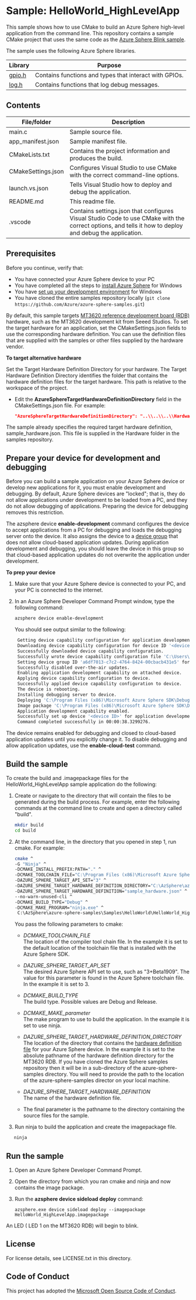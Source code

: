 # Sample: HelloWorld_HighLevelApp

This sample shows how to use CMake to build an Azure Sphere high-level application from the command line. This repository contains a sample CMake project that uses the same code as the [Azure Sphere Blink sample](https://docs.microsoft.com/azure-sphere/quickstarts/qs-blink-application#build-and-run-the-blink-sample).

The sample uses the following Azure Sphere libraries.

| Library | Purpose |
|---------|---------|
| [gpio.h](https://docs.microsoft.com/en-us/azure-sphere/reference/applibs-reference/applibs-gpio/gpio-overview) |Contains functions and types that interact with GPIOs.  |
| [log.h](https://docs.microsoft.com/en-us/azure-sphere/reference/applibs-reference/applibs-log/log-overview) | Contains functions that log debug messages. |

## Contents
| File/folder | Description |
|-------------|-------------|
|   main.c    | Sample source file. |
| app_manifest.json |Sample manifest file. |
| CMakeLists.txt | Contains the project information and produces the build. |
| CMakeSettings.json| Configures Visual Studio to use CMake with the correct command-line options. |
|launch.vs.json |Tells Visual Studio how to deploy and debug the application.|
| README.md | This readme file. |
|.vscode |Contains settings.json that configures Visual Studio Code to use CMake with the correct options, and tells it how to deploy and debug the application. |

## Prerequisites

Before you continue, verify that:

- You have connected your Azure Sphere device to your PC
- You have completed all the steps to [install Azure Sphere](..\install\overview.md) for Windows
- You have [set up your development environment](development-environment-windows.md) for Windows
- You have cloned the entire samples repository locally (`git clone https://github.com/Azure/azure-sphere-samples.git`)

By default, this sample targets [MT3620 reference development board (RDB)](https://docs.microsoft.com/azure-sphere/hardware/mt3620-reference-board-design) hardware, such as the MT3620 development kit from Seeed Studios. To set the target hardware for an application, set the CMakeSettings.json fields to use the corresponding hardware definition. You can use the definition files that are supplied with the samples or other files supplied by the hardware vendor.

**To target alternative hardware**

 Set the Target Hardware Definition Directory for your hardware.
 The Target Hardware Definition Directory identifies the folder that contains the hardware definition files for the target hardware. This path is relative to the workspace of the project.

   - Edit the **AzureSphereTargetHardwareDefinitionDirectory** field in the CMakeSettings.json file. For example:

      ```json
      "AzureSphereTargetHardwareDefinitionDirectory": "..\\..\\..\\Hardware\\seeed_mt3620_rdb",
      ```

The sample already specifies the required target hardware definition, sample_hardware.json. This file is supplied in the Hardware folder in the samples repository.

## Prepare your device for development and debugging

Before you can build a sample application on your Azure Sphere device or develop new applications for it, you must enable development and debugging. By default, Azure Sphere devices are "locked"; that is, they do not allow applications under development to be loaded from a PC, and they do not allow debugging of applications. Preparing the device for debugging removes this restriction.

The azsphere device **enable-development** command configures the device to accept applications from a PC for debugging and loads the debugging server onto the device. It also assigns the device to a [device group](../deployment/deployment-concepts.md#device-groups) that does not allow cloud-based application updates. During application development and debugging, you should leave the device in this group so that cloud-based application updates do not overwrite the application under development.

**To prep your device**

1. Make sure that your Azure Sphere device is connected to your PC, and your PC is connected to the internet.

1. In an Azure Sphere Developer Command Prompt window, type the following command:

   ```sh
   azsphere device enable-development
   ```

   You should see output similar to the following:

   ```sh
    Getting device capability configuration for application development.
    Downloading device capability configuration for device ID '<device ID>'.
    Successfully downloaded device capability configuration.
    Successfully wrote device capability configuration file 'C:\Users\user\AppData\Local\Temp\tmpD732.tmp'.
    Setting device group ID 'a6df7013-c7c2-4764-8424-00cbacb431e5' for device with ID '<device ID>'.
    Successfully disabled over-the-air updates.
    Enabling application development capability on attached device.
    Applying device capability configuration to device.
    Successfully applied device capability configuration to device.
    The device is rebooting.
    Installing debugging server to device.
    Deploying 'C:\Program Files (x86)\Microsoft Azure Sphere SDK\DebugTools\gdbserver.imagepackage' to the attached device.
    Image package 'C:\Program Files (x86)\Microsoft Azure Sphere SDK\DebugTools\gdbserver.imagepackage' has been deployed to the attached device.
    Application development capability enabled.
    Successfully set up device '<device ID>' for application development, and disabled over-the-air updates.
    Command completed successfully in 00:00:38.3299276.
   ```

The device remains enabled for debugging and closed to cloud-based application updates until you explicitly change it. To disable debugging and allow application updates, use the **enable-cloud-test** command.

## Build the sample

To create the build and .imagepackage files for the HelloWorld_HighLevelApp sample application do the following:

1. Create or navigate to the directory that will contain the files to be generated during the build process. For example, enter the following commands at the command line to create and open a directory called "build".

   ```sh
   mkdir build
   cd build
   ```

1. At the command line, in the directory that you opened in step 1, run cmake. For example:

    ```sh
    cmake ^
    -G "Ninja" ^
    -DCMAKE_INSTALL_PREFIX:PATH="." ^
    -DCMAKE_TOOLCHAIN_FILE="C:\Program Files (x86)\Microsoft Azure Sphere SDK\CMakeFiles\AzureSphereToolchain.cmake" ^
    -DAZURE_SPHERE_TARGET_API_SET="3" ^
    -DAZURE_SPHERE_TARGET_HARDWARE_DEFINITION_DIRECTORY="C:\AzSphere\azure-sphere-samples\Hardware\mt3620_rdb" ^
    -DAZURE_SPHERE_TARGET_HARDWARE_DEFINITION="sample_hardware.json" ^
    --no-warn-unused-cli ^
    -DCMAKE_BUILD_TYPE="Debug" ^
    -DCMAKE_MAKE_PROGRAM="ninja.exe" ^
     C:\AzSphere\azure-sphere-samples\Samples\HelloWorld\HelloWorld_HighLevelApp
   ```

   You pass the following parameters to cmake:
   - *DCMAKE_TOOLCHAIN_FILE*  
          The location of the compiler tool chain file. In the example it is set to the default location of the toolchain file that is installed with the Azure Sphere SDK.

   - *DAZURE_SPHERE_TARGET_API_SET*  
          The desired Azure Sphere API set to use, such as "3+Beta1909". The value for this parameter is found in the Azure Sphere toolchain file. In the example it is set to 3.

   - *DCMAKE_BUILD_TYPE*  
          The build type. Possible values are Debug and Release.

   - *DCMAKE_MAKE_parameter*  
          The make program to use to build the application. In the example it is set to use ninja.

   - *DAZURE_SPHERE_TARGET_HARDWARE_DEFINITION_DIRECTORY*  
          The location of the directory that contains the [hardware definition file](https://docs.microsoft.com/azure-sphere/hardware/hardware-abstraction) for your Azure Sphere device. 
          In the example it is set to the absolute pathname of the hardware definition directory for the MT3620 RDB. If you have cloned the Azure Sphere samples repository then it will 
          be in a sub-directory of the azure-sphere-samples directory. You will need to provide the path to the location of the azure-sphere-samples director on your local machine.

   - *DAZURE_SPHERE_TARGET_HARDWARE_DEFINITION*  
          The name of the hardware definition file.

   - The final parameter is the pathname to the directory containing the source files for the sample.

1. Run ninja to build the application and create the imagepackage file.

```sh
   ninja
```

## Run the sample

1. Open an Azure Sphere Developer Command Prompt.
1. Open the directory from which you ran cmake and ninja and now contains the image package. 
1. Run the **azsphere device sideload deploy** command:

    `azsphere.exe device sideload deploy --imagepackage HelloWorld_HighLevelApp.imagepackage`

   
An LED ( LED 1 on the MT3620 RDB) will begin to blink.

## License
For license details, see LICENSE.txt in this directory.

## Code of Conduct
This project has adopted the [Microsoft Open Source Code of Conduct](https://opensource.microsoft.com/codeofconduct/).
